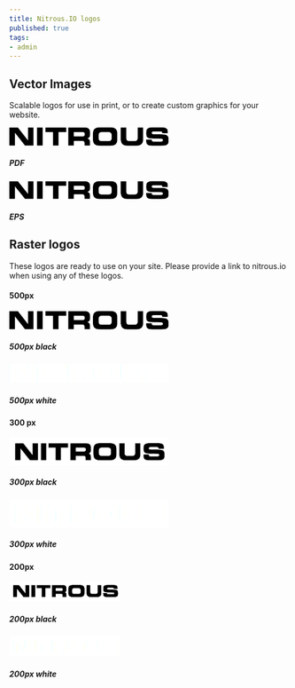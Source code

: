 ```yaml
---
title: Nitrous.IO logos
published: true
tags:
- admin
---
```


## Vector Images

Scalable logos for use in print, or to create custom graphics for your website.

<div class="logo-group clearfix">
  <div class="logo-container left">
    <a href="/images/logos/nitrous.pdf">
      <img src="/images/logos/500-black.png" width="288px" />
    </a>
    <h5>PDF</h5>
  </div>
  <div class="logo-container right">
    <a href="/images/logos/nitrous.eps">
      <img src="/images/logos/500-black.png" width="288px" />
    </a>
    <h5>EPS</h5>
  </div>
</div>

## Raster logos

These logos are ready to use on your site. Please provide a link to nitrous.io when using any of these logos.

#### 500px

<div class="logo-group clearfix">
  <div class="logo-container left">
    <a href="/images/logos/500-black.png">
      <img src="/images/logos/500-black.png" width="288px" />
    </a>
    <h5>500px black</h5>
  </div>

  <div class="logo-container right white">
    <a href="/images/logos/500-white.png">
      <img src="/images/logos/500-white.png" width="288px" />
    </a>
    <h5>500px white</h5>
  </div>
</div>

#### 300 px

<div class="logo-group clearfix">
  <div class="logo-container left">
    <a href="/images/logos/300-black.png">
      <img src="/images/logos/300-black.png" width="288px" />
    </a>
    <h5>300px black</h5>
  </div>

  <div class="logo-container right white">
    <a href="/images/logos/300-white.png">
      <img src="/images/logos/300-white.png" width="288px" />
    </a>
    <h5>300px white</h5>
  </div>
</div>

#### 200px

<div class="logo-group clearfix">
  <div class="logo-container left">
    <a href="/images/logos/200-black.png">
      <img src="/images/logos/200-black.png" />
    </a>
    <h5>200px black</h5>
  </div>

  <div class="logo-container right white">
    <a href="/images/logos/200-white.png">
      <img src="/images/logos/200-white.png" />
    </a>
    <h5>200px white</h5>
  </div>
</div>
